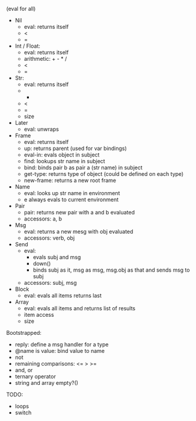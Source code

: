 (eval for all)

- Nil
  - eval: returns itself
  - <
  - =
- Int / Float:
  - eval: returns itself
  - arithmetic: + - * /
  - <
  - =
- Str:
  - eval: returns itself
  - +
  - <
  - =
  - size
- Later
  - eval: unwraps
- Frame
  - eval: returns itself
  - up: returns parent (used for var bindings)
  - eval-in: evals object in subject
  - find: lookups str name in subject
  - bind: binds pair b as pair a (str name) in subject
  - get-type: returns type of object (could be defined on each type)
  - new-frame: returns a new root frame
- Name
  - eval: looks up str name in environment
  - e always evals to current environment
- Pair
  - pair: returns new pair with a and b evaluated
  - accessors: a, b
- Msg
  - eval: returns a new mesg with obj evaluated
  - accessors: verb, obj
- Send
  - eval: 
    - evals subj and msg
    - down()
    - binds subj as it, msg as msg, msg.obj as that and sends msg to subj
  - accessors: subj, msg
- Block
  - eval: evals all items returns last
- Array
  - eval: evals all items and returns list of results
  - item access
  - size

Bootstrapped:

- reply: define a msg handler for a type
- @name is value: bind value to name
- not
- remaining comparisons: <= > >=
- and, or
- ternary operator
- string and array empty?()

TODO:

- loops
- switch

